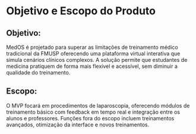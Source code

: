 # Objetivo e Escopo do Produto
## Objetivo: 
MedOS é projetado para superar as limitações de treinamento médico
tradicional da FMUSP oferecendo uma plataforma virtual interativa que simula
cenários clínicos complexos. A solução permite que estudantes de medicina
pratiquem de forma mais flexível e acessível, sem diminuir a qualidade do
treinamento.
## Escopo: 
O MVP focará em procedimentos de laparoscopia, oferecendo módulos de
treinamento básico com feedback em tempo real e integração entre os alunos e
professores. Funções fora do escopo incluem treinamentos avançados, otimização
da interface e novos treinamentos.
